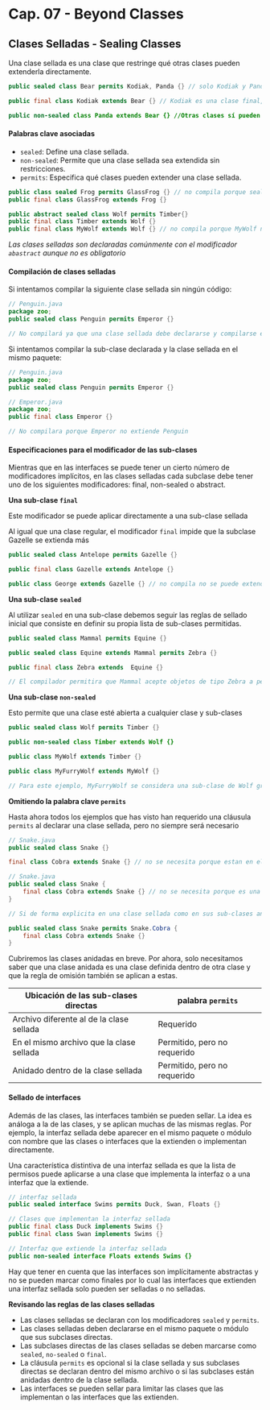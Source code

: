 # Cap. 07 - Beyond Classes

## Clases Selladas  - Sealing Classes

Una clase sellada es una clase que restringe qué otras clases pueden extenderla directamente. 

```java
public sealed class Bear permits Kodiak, Panda {} // solo Kodiak y Panda pueden extender Bear

public final class Kodiak extends Bear {} // Kodiak es una clase final, no puede ser extendida por otras clases

public non-sealed class Panda extends Bear {} //Otras clases sí pueden extender de Panda sin restricciones
```

#### Palabras clave asociadas

- `sealed`: Define una clase sellada.
- `non-sealed`: Permite que una clase sellada sea extendida sin restricciones.
- `permits`: Especifica qué clases pueden extender una clase sellada.

```java
public class sealed Frog permits GlassFrog {} // no compila porque sealed esta despues de class
public final class GlassFrog extends Frog {} 

public abstract sealed class Wolf permits Timber{}
public final class Timber extends Wolf {}
public final class MyWolf extends Wolf {} // no compila porque MyWolf no esta en la lista de clases permitidas
```

_Las clases selladas son declaradas comúnmente con el modificador `abastract` aunque no es obligatorio_

#### Compilación de clases selladas

Si intentamos compilar la siguiente clase sellada sin ningún código:

```java
// Penguin.java
package zoo;
public sealed class Penguin permits Emperor {}

// No compilará ya que una clase sellada debe declararse y compilarse en el mismo paquete que sus sub-clases directas
```

Si intentamos compilar la sub-clase declarada y la clase sellada en el mismo paquete:

```java
// Penguin.java
package zoo;
public sealed class Penguin permits Emperor {}

// Emperor.java
package zoo;
public final class Emperor {}

// No compilara porque Emperor no extiende Penguin
```

#### Especificaciones para el modificador de las sub-clases

Mientras que en las interfaces se puede tener un cierto número de modificadores implícitos, en las clases selladas cada subclase debe tener uno de los siguientes modificadores: final, non-sealed o abstract. 

**Una sub-clase `final`**

Este modificador se puede aplicar directamente a una sub-clase sellada

Al igual que una clase regular, el modificador `final` impide que la subclase Gazelle se extienda más

```java
public sealed class Antelope permits Gazelle {}

public final class Gazelle extends Antelope {} 

public class George extends Gazelle {} // no compila no se puede extender una clase final
```

**Una sub-clase `sealed`**

Al utilizar `sealed` en una sub-clase debemos seguir las reglas de sellado inicial que consiste en definir su propia lista de sub-clases permitidas.

```java
public sealed class Mammal permits Equine {}

public sealed class Equine extends Mammal permits Zebra {}

public final class Zebra extends  Equine {}

// El compilador permitira que Mammal acepte objetos de tipo Zebra a pesar de que no este en el permits de Mammal
```

**Una sub-clase `non-sealed`**

Esto permite que una clase esté abierta a cualquier clase y sub-clases

```java
public sealed class Wolf permits Timber {}

public non-sealed class Timber extends Wolf {}

public class MyWolf extends Timber {}

public class MyFurryWolf extends MyWolf {}

// Para este ejemplo, MyFurryWolf se considera una sub-clase de Wolf gracias al polimorfismo (una instancia de una subclase puede ser tratada como una instancia de su superclase) ya que no-sealed permite que Timber sea extendida sin restricciones.
```

**Omitiendo la palabra clave `permits`**

Hasta ahora todos los ejemplos que has visto han requerido una cláusula `permits` al declarar una clase sellada, pero no siempre será necesario

```java
// Snake.java
public sealed class Snake {}

final class Cobra extends Snake {} // no se necesita porque estan en el mismo archivo

// Snake.java
public sealed class Snake {
    final class Cobra extends Snake {} // no se necesita porque es una clase anidada 
}

// Si de forma explicita en una clase sellada como en sus sub-clases anidadas usamos permits, deberemos referenciar al espacio de nombres de la clase principal

public sealed class Snake permits Snake.Cobra {
    final class Cobra extends Snake {} 
}
```

Cubriremos las clases anidadas en breve. Por ahora, solo necesitamos saber que una clase anidada es una clase definida dentro de otra clase y que la regla de omisión también se aplican a estas.

| Ubicación de las sub-clases directas     | palabra `permits`            |
|------------------------------------------|------------------------------|
| Archivo diferente al de la clase sellada | Requerido                    |
| En el mismo archivo que la clase sellada | Permitido, pero no requerido |
| Anidado dentro de la clase sellada       | Permitido, pero no requerido |

#### Sellado de interfaces

Además de las clases, las interfaces también se pueden sellar. La idea es análoga a la de las clases, y se aplican muchas de las mismas reglas. Por ejemplo, la interfaz sellada debe aparecer en el mismo paquete o módulo con nombre que las clases o interfaces que la extienden o implementan directamente.

Una característica distintiva de una interfaz sellada es que la lista de permisos puede aplicarse a una clase que implementa la interfaz o a una interfaz que la extiende. 

```java
// interfaz sellada
public sealed interface Swims permits Duck, Swan, Floats {}

// Clases que implementan la interfaz sellada
public final class Duck implements Swims {}
public final class Swan implements Swims {}

// Interfaz que extiende la interfaz sellada
public non-sealed interface Floats extends Swims {}
```

Hay que tener en cuenta que las interfaces son implícitamente abstractas y no se pueden marcar como finales por lo cual las interfaces que extienden una interfaz sellada solo pueden ser selladas o no selladas.

**Revisando las reglas de las clases selladas**

* Las clases selladas se declaran con los modificadores `sealed` y `permits`. 
* Las clases selladas deben declararse en el mismo paquete o módulo que sus subclases directas. 
* Las subclases directas de las clases selladas se deben marcarse como `sealed`, `no-sealed` o `final`.  
* La cláusula `permits` es opcional si la clase sellada y sus subclases directas se declaran dentro del mismo archivo o si las subclases están anidadas dentro de la clase sellada. 
* Las interfaces se pueden sellar para limitar las clases que las implementan o las interfaces que las extienden. 

